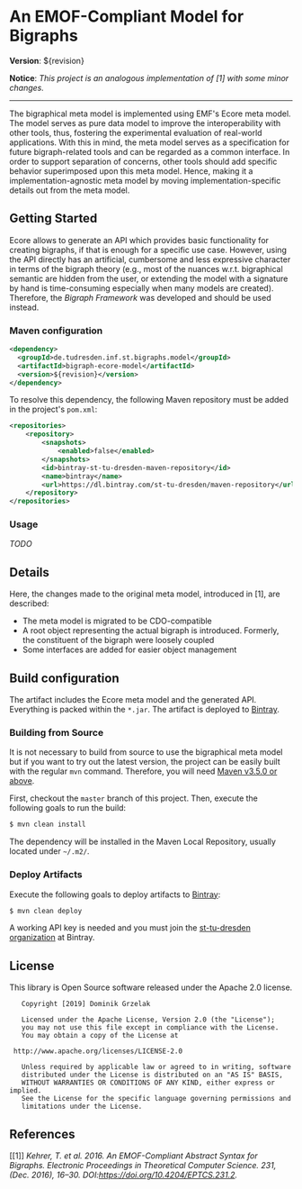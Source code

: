 # An EMOF-Compliant Model for Bigraphs

**Version**: ${revision}

**Notice**: *This project is an analogous implementation of [1] with some minor changes.*

----------

The bigraphical meta model is implemented using EMF's Ecore meta model. 
The model serves as pure data model to improve the interoperability with other tools, thus, 
fostering the experimental evaluation of real-world applications. 
With this in mind, the meta model serves as a specification for future bigraph-related 
tools and can be regarded as a common interface. In order to support 
separation of concerns, other tools should add specific behavior 
superimposed upon this meta model. Hence, making it a implementation-agnostic 
meta model by moving implementation-specific details out from the meta model.

## Getting Started

Ecore allows to generate an API which provides basic functionality for creating bigraphs, 
if that is enough for a specific use case. However, using the API directly has an artificial, 
cumbersome and less expressive character in terms of the bigraph theory 
(e.g., most of the nuances w.r.t. bigraphical semantic are hidden from the user, 
or extending the model with a signature by hand is time-consuming especially 
when many models are created). Therefore, the *Bigraph Framework* was 
developed and should be used instead.

### Maven configuration

```xml
<dependency>
  <groupId>de.tudresden.inf.st.bigraphs.model</groupId>
  <artifactId>bigraph-ecore-model</artifactId>
  <version>${revision}</version>
</dependency>
```

To resolve this dependency, the following Maven repository must be added in the project's `pom.xml`:

```xml
<repositories>
    <repository>
        <snapshots>
            <enabled>false</enabled>
        </snapshots>
        <id>bintray-st-tu-dresden-maven-repository</id>
        <name>bintray</name>
        <url>https://dl.bintray.com/st-tu-dresden/maven-repository</url>
    </repository>
</repositories>
```

### Usage

*TODO*

## Details

Here, the changes made to the original meta model, introduced in [1], are described:

- The meta model is migrated to be CDO-compatible
- A root object representing the actual bigraph is introduced. Formerly, 
the constituent of the bigraph were loosely coupled
- Some interfaces are added for easier object management


## Build configuration

The artifact includes the Ecore meta model and the generated API. 
Everything is packed within the `*.jar`. The artifact is deployed to [Bintray](https://bintray.com/).

### Building from Source

It is not necessary to build from source to use the bigraphical meta model but 
if you want to try out the latest version, the project can be easily built 
with the regular `mvn` command. Therefore, you will need 
[Maven v3.5.0 or above](https://maven.apache.org/run-maven/index.html).

First, checkout the `master` branch of this project.
Then, execute the following goals to run the build:
```bash
$ mvn clean install
```
The dependency will be installed in the Maven Local Repository, usually 
located under `~/.m2/`.

### Deploy Artifacts

Execute the following goals to deploy artifacts to [Bintray](https://bintray.com/):
```bash
$ mvn clean deploy
```

A working API key is needed and you must join the [st-tu-dresden organization](https://bintray.com/st-tu-dresden) at Bintray.

## License

This library is Open Source software released under the Apache 2.0 license.

```text
   Copyright [2019] Dominik Grzelak

   Licensed under the Apache License, Version 2.0 (the "License");
   you may not use this file except in compliance with the License.
   You may obtain a copy of the License at

 http://www.apache.org/licenses/LICENSE-2.0

   Unless required by applicable law or agreed to in writing, software
   distributed under the License is distributed on an "AS IS" BASIS,
   WITHOUT WARRANTIES OR CONDITIONS OF ANY KIND, either express or implied.
   See the License for the specific language governing permissions and
   limitations under the License. 
```

## References

[[1]] _Kehrer, T. et al. 2016. An EMOF-Compliant Abstract Syntax for Bigraphs. Electronic Proceedings in Theoretical Computer Science. 231, (Dec. 2016), 16–30. DOI:https://doi.org/10.4204/EPTCS.231.2._

